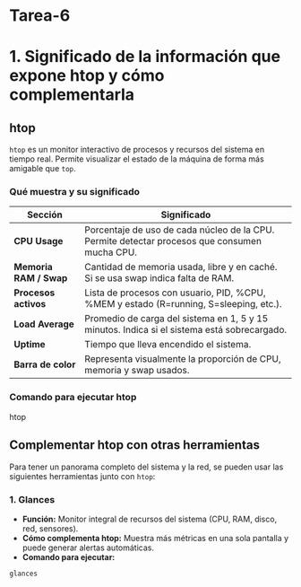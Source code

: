 # Tarea-6

# 1. Significado de la información que expone htop y cómo complementarla

## htop
`htop` es un monitor interactivo de procesos y recursos del sistema en tiempo real. Permite visualizar el estado de la máquina de forma más amigable que `top`.

### Qué muestra y su significado

| Sección | Significado |
|---------|------------|
| **CPU Usage** | Porcentaje de uso de cada núcleo de la CPU. Permite detectar procesos que consumen mucha CPU. |
| **Memoria RAM / Swap** | Cantidad de memoria usada, libre y en caché. Si se usa swap indica falta de RAM. |
| **Procesos activos** | Lista de procesos con usuario, PID, %CPU, %MEM y estado (R=running, S=sleeping, etc.). |
| **Load Average** | Promedio de carga del sistema en 1, 5 y 15 minutos. Indica si el sistema está sobrecargado. |
| **Uptime** | Tiempo que lleva encendido el sistema. |
| **Barra de color** | Representa visualmente la proporción de CPU, memoria y swap usados. |

### Comando para ejecutar htop
htop


## Complementar htop con otras herramientas

Para tener un panorama completo del sistema y la red, se pueden usar las siguientes herramientas junto con `htop`:

### 1. Glances
- **Función:** Monitor integral de recursos del sistema (CPU, RAM, disco, red, sensores).
- **Cómo complementa htop:** Muestra más métricas en una sola pantalla y puede generar alertas automáticas.
- **Comando para ejecutar:**
```bash
glances
